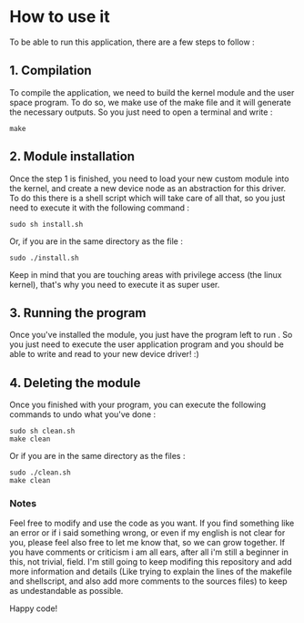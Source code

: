 # How to use it 

To be able to run this application, there are a few steps to follow :

## 1. Compilation
  To compile  the application, we need to build the kernel module and the user space program. To do so, we make use of the make file and it will generate the necessary outputs. So you just need to open a terminal and write :
  ```
  make
  ```

## 2. Module installation
  Once the step 1 is finished, you need to load your new custom module into the kernel, and create a new device node as an abstraction for this driver. To do this there is a shell script which will take care of all that, so you just need to execute it with the following command :
  ```
  sudo sh install.sh
  ```
  Or, if you are in the same directory as the file :
  ```
  sudo ./install.sh
  ```
  Keep in mind that you are touching areas with privilege access (the linux kernel), that's why you need to execute it as super user.
## 3. Running the program
  Once you've installed the module, you just have the program left to run . So you just need to execute the user application program and you should be able to write and read to your new device driver! :)

## 4. Deleting the module
  Once you finished with your program, you can execute the following commands to undo what you've done :
  ```
  sudo sh clean.sh
  make clean
  ```
  Or if you are in the same directory as the files :
  ```
  sudo ./clean.sh
  make clean
  ```
### Notes
  Feel free to modify and use the code as you want. If you find something like an error or if i said something wrong, or even if my english is not clear for you, please feel also free to let me know that, so we can grow together. If you have comments or criticism i am all ears, after all i'm still a beginner in this, not trivial, field. I'm still going to keep modifing this repository and add more information and details (Like trying to explain the lines of the makefile and shellscript, and also add more comments to the sources files) to keep as undestandable as possible.
  
  Happy code!
